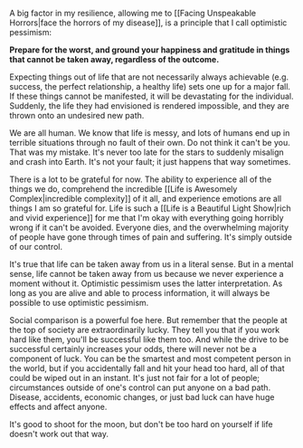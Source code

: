 A big factor in my resilience, allowing me to [[Facing Unspeakable Horrors|face the horrors of my disease]], is a principle that I call optimistic pessimism:

**Prepare for the worst, and ground your happiness and gratitude in things that cannot be taken away, regardless of the outcome.**

Expecting things out of life that are not necessarily always achievable (e.g. success, the perfect relationship, a healthy life) sets one up for a major fall. If these things cannot be manifested, it will be devastating for the individual. Suddenly, the life they had envisioned is rendered impossible, and they are thrown onto an undesired new path.

We are all human. We know that life is messy, and lots of humans end up in terrible situations through no fault of their own. Do not think it can't be you. That was my mistake. It's never too late for the stars to suddenly misalign and crash into Earth. It's not your fault; it just happens that way sometimes.

There is a lot to be grateful for now. The ability to experience all of the things we do, comprehend the incredible [[Life is Awesomely Complex|incredible complexity]] of it all, and experience emotions are all things I am so grateful for. Life is such a [[Life is a Beautiful Light Show|rich and vivid experience]] for me that I'm okay with everything going horribly wrong if it can't be avoided. Everyone dies, and the overwhelming majority of people have gone through times of pain and suffering. It's simply outside of our control.

It's true that life can be taken away from us in a literal sense. But in a mental sense, life cannot be taken away from us because we never experience a moment without it. Optimistic pessimism uses the latter interpretation. As long as you are alive and able to process information, it will always be possible to use optimistic pessimism.

Social comparison is a powerful foe here. But remember that the people at the top of society are extraordinarily lucky. They tell you that if you work hard like them, you'll be successful like them too. And while the drive to be successful certainly increases your odds, there will never not be a component of luck. You can be the smartest and most competent person in the world, but if you accidentally fall and hit your head too hard, all of that could be wiped out in an instant. It's just not fair for a lot of people; circumstances outside of one's control can put anyone on a bad path. Disease, accidents, economic changes, or just bad luck can have huge effects and affect anyone.

It's good to shoot for the moon, but don't be too hard on yourself if life doesn't work out that way.